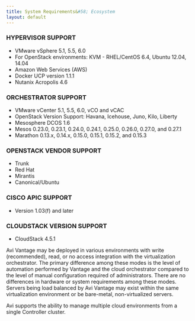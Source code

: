 ```yaml
---
title: System Requirements&#58; Ecosystem
layout: default
---
```

### HYPERVISOR SUPPORT

* VMware vSphere 5.1, 5.5, 6.0
* For OpenStack environments: KVM - RHEL/CentOS 6.4, Ubuntu 12.04, 14.04
* Amazon Web Services (AWS)
* Docker UCP version 1.1.1
* Nutanix Acropolis 4.6

### ORCHESTRATOR SUPPORT

* VMware vCenter 5.1, 5.5, 6.0, vCO and vCAC
* OpenStack Version Support: Havana, Icehouse, Juno, Kilo, Liberty
* Mesosphere DCOS 1.6
* Mesos 0.23.0, 0.23.1, 0.24.0, 0.24.1, 0.25.0, 0.26.0, 0.27.0, and 0.27.1
* Marathon 0.13.x, 0.14.x, 0.15.0, 0.15.1, 0.15.2, and 0.15.3

### OPENSTACK VENDOR SUPPORT

* Trunk
* Red Hat
* Mirantis
* Canonical/Ubuntu

### CISCO APIC SUPPORT

* Version 1.03(f) and later

### CLOUDSTACK VERSION SUPPORT

* CloudStack 4.5.1

Avi Vantage may be deployed in various environments with write (recommended), read, or no access integration with the virtualization orchestrator. The primary difference among these modes is the level of automation performed by Vantage and the cloud orchestrator compared to the level of manual configuration required of administrators. There are no differences in hardware or system requirements among these modes. Servers being load balanced by Avi Vantage may exist within the same virtualization environment or be bare-metal, non-virtualized servers.

Avi supports the ability to manage multiple cloud environments from a single Controller cluster.